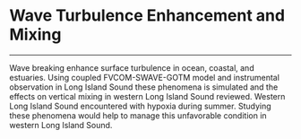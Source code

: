# Wave Turbulence Enhancement and Mixing

----------------------------------------------------------------------------

Wave breaking enhance surface turbulence in ocean, coastal, and estuaries. Using coupled FVCOM-SWAVE-GOTM model and instrumental observation in Long Island Sound these phenomena is simulated and the effects on vertical mixing in western Long Island Sound reviewed. Western Long Island Sound encountered with hypoxia during summer. Studying these phenomena would help to manage this unfavorable condition in western Long Island Sound.
